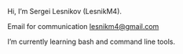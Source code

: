 Hi, I’m Sergei Lesnikov (LesnikM4).

Email for communication lesnikm4@gmail.com

I’m currently learning bash and command line tools.
